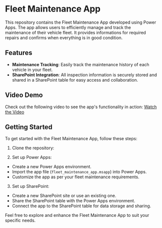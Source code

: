 # Fleet Maintenance App



This repository contains the Fleet Maintenance App developed using Power Apps. The app allows users to efficiently manage and track the maintenance of their vehicle fleet. It provides informations for required repairs and confirms when everything is in good condition.

## Features

- **Maintenance Tracking**: Easily track the maintenance history of each vehicle in your fleet.
- **SharePoint Integration**: All inspection information is securely stored and shared in a SharePoint table for easy access and collaboration.

## Video Demo
Check out the following video to see the app's functionality in action: [Watch the Video](https://youtu.be/9VG0ApCUB6I)

## Getting Started
To get started with the Fleet Maintenance App, follow these steps:

1. Clone the repository:

2. Set up Power Apps:
- Create a new Power Apps environment.
- Import the app file (`fleet_maintenance_app.msapp`) into Power Apps.
- Customize the app as per your fleet maintenance requirements.

3. Set up SharePoint:
- Create a new SharePoint site or use an existing one.
- Share the SharePoint table with the Power Apps environment.
- Connect the app to the SharePoint table for data storage and sharing.

Feel free to explore and enhance the Fleet Maintenance App to suit your specific needs.

